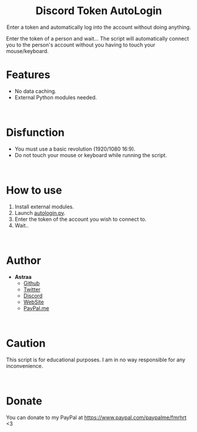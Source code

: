 <h1 align="center">Discord Token AutoLogin</h1>
<p align="center">Enter a token and automatically log into the account without doing anything.</p>
Enter the token of a person and wait... The script will automatically connect you to the person's account without you having to touch your mouse/keyboard.

# Features
 - No data caching.
 - External Python modules needed.
 
<br>

# Disfunction
 - You must use a basic revolution (1920/1080 16:9).
 - Do not touch your mouse or keyboard while running the script.

<br>

# How to use
 1. Install external modules.
 2. Launch [autologin.py](autologin.py).
 3. Enter the token of the account you wish to connect to.
 4. Wait..
 
<br>

# Author
- **Astraa**
    - [Github](https://github.com/AstraaDev)
    - [Twitter](https://twitter.com/AstraaDev)
    - [Discord](https://discord.gg/pUZrFnabvd)
    - [WebSite](http://astraadev.club/)
    - [PayPal.me](https://www.paypal.com/paypalme/fmrhrt)
 
<br>

# Caution
This script is for educational purposes. I am in no way responsible for any inconvenience.

<br>

# Donate
You can donate to my PayPal at https://www.paypal.com/paypalme/fmrhrt <3
